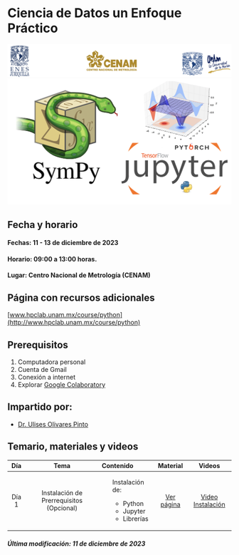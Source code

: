 # Ciencia de Datos un Enfoque Práctico 

![alt text](figs/header.png)
![alt text](figs/python.png)

## Fecha y horario
#### Fechas: 11 - 13 de diciembre de 2023
#### Horario: 09:00 a 13:00 horas.
#### Lugar: Centro Nacional de Metrología (CENAM)


## Página con recursos adicionales
[www.hpclab.unam.mx/course/python](http://www.hpclab.unam.mx/course/python)

## Prerequisitos
<ol>
  <li>Computadora personal</li> 
  <li> Cuenta de Gmail</li>
  <li>Conexión a internet</li>
  <li>Explorar <a href="https://colab.research.google.com">Google Colaboratory</a></li>
</ol>

## Impartido por:

+ [Dr. Ulises Olivares Pinto](www.hpclab.unam.mx)


## Temario, materiales y videos

| Día        | Tema           | Contenido  |  Material   | Videos |
| :-------------: |:-------------:|:-----| :-----:|:-----: |
| Día 1       | Instalación de Prerrequisitos (Opcional) | <ul>Instalación de:<ul><li>Python</li><li>Jupyter</li><li>Librerías</li><ul></ul> | [Ver página](http://www.hpclab.unam.mx/course/python) | [Video Instalación](https://www.youtube.com/watch?v=1ETiwXo0lg4&feature=emb_title)|

##### Última modificación: 11 de diciembre de 2023
